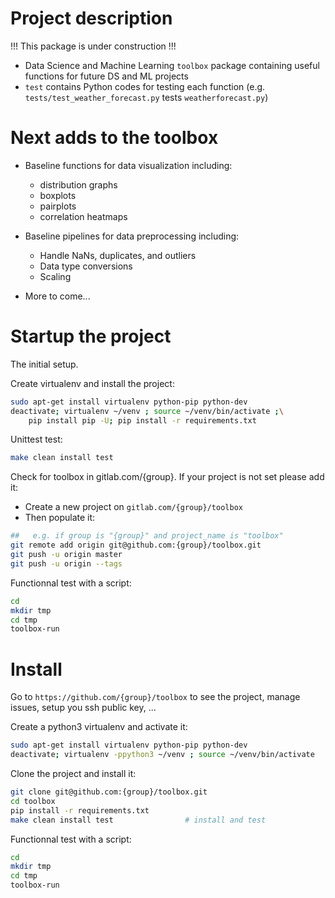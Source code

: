 # Project description

!!! This package is under construction !!!

- Data Science and Machine Learning `toolbox` package containing useful functions for future DS and ML projects
- `test` contains Python codes for testing each function (e.g. `tests/test_weather_forecast.py` tests `weatherforecast.py`)

# Next adds to the toolbox

- Baseline functions for data visualization including: 
    * distribution graphs
    * boxplots
    * pairplots
    * correlation heatmaps

- Baseline pipelines for data preprocessing including:
    * Handle NaNs, duplicates, and outliers
    * Data type conversions
    * Scaling

- More to come...

# Startup the project

The initial setup.

Create virtualenv and install the project:
```bash
sudo apt-get install virtualenv python-pip python-dev
deactivate; virtualenv ~/venv ; source ~/venv/bin/activate ;\
    pip install pip -U; pip install -r requirements.txt
```

Unittest test:
```bash
make clean install test
```

Check for toolbox in gitlab.com/{group}.
If your project is not set please add it:

- Create a new project on `gitlab.com/{group}/toolbox`
- Then populate it:

```bash
##   e.g. if group is "{group}" and project_name is "toolbox"
git remote add origin git@github.com:{group}/toolbox.git
git push -u origin master
git push -u origin --tags
```

Functionnal test with a script:

```bash
cd
mkdir tmp
cd tmp
toolbox-run
```

# Install

Go to `https://github.com/{group}/toolbox` to see the project, manage issues,
setup you ssh public key, ...

Create a python3 virtualenv and activate it:

```bash
sudo apt-get install virtualenv python-pip python-dev
deactivate; virtualenv -ppython3 ~/venv ; source ~/venv/bin/activate
```

Clone the project and install it:

```bash
git clone git@github.com:{group}/toolbox.git
cd toolbox
pip install -r requirements.txt
make clean install test                # install and test
```
Functionnal test with a script:

```bash
cd
mkdir tmp
cd tmp
toolbox-run
```
